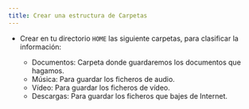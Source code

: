 ```yaml
---
title: Crear una estructura de Carpetas
---
```


* Crear en tu directorio `HOME` las siguiente carpetas, para clasificar la información:

    * Documentos: Carpeta donde guardaremos los documentos que hagamos.
    * Música: Para guardar los ficheros de audio.
    * Vídeo: Para guardar los ficheros de vídeo.
    * Descargas: Para guardar los ficheros que bajes de Internet.
  